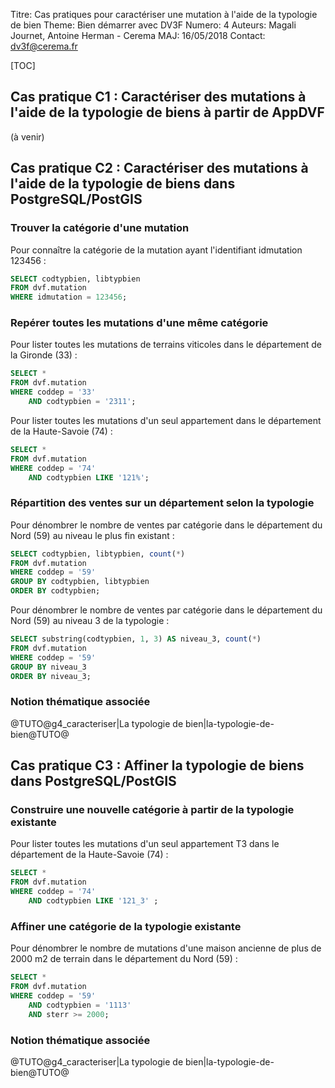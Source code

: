 Titre: Cas pratiques pour caractériser une mutation à l'aide de la typologie de bien
Theme: Bien démarrer avec DV3F
Numero: 4 
Auteurs: Magali Journet, Antoine Herman - Cerema
MAJ: 16/05/2018
Contact: dv3f@cerema.fr


[TOC]

## Cas pratique C1 : Caractériser des mutations à l'aide de la typologie de biens à partir de AppDVF

(à venir)

## Cas pratique C2 : Caractériser des mutations à l'aide de la typologie de biens dans PostgreSQL/PostGIS

### Trouver la catégorie d'une mutation

Pour connaître la catégorie de la mutation ayant l'identifiant idmutation 123456 :

```sql
SELECT codtypbien, libtypbien
FROM dvf.mutation 
WHERE idmutation = 123456; 
```

### Repérer toutes les mutations d'une même catégorie

Pour lister toutes les mutations de terrains viticoles dans le département de la Gironde (33) :

```sql
SELECT *
FROM dvf.mutation 
WHERE coddep = '33' 
	AND codtypbien = '2311'; 
```

Pour lister toutes les mutations d'un seul appartement dans le département de la Haute-Savoie (74) :

```sql
SELECT *
FROM dvf.mutation 
WHERE coddep = '74' 
	AND codtypbien LIKE '121%'; 
```

### Répartition des ventes sur un département selon la typologie

Pour dénombrer le nombre de ventes par catégorie dans le département du Nord (59) au niveau le plus fin existant :

```sql
SELECT codtypbien, libtypbien, count(*)
FROM dvf.mutation 
WHERE coddep = '59' 
GROUP BY codtypbien, libtypbien
ORDER BY codtypbien; 
``` 

Pour dénombrer le nombre de ventes par catégorie dans le département du Nord (59) au niveau 3 de la typologie :

```sql
SELECT substring(codtypbien, 1, 3) AS niveau_3, count(*)
FROM dvf.mutation 
WHERE coddep = '59' 
GROUP BY niveau_3
ORDER BY niveau_3;  
```

### Notion thématique associée

@TUTO@g4_caracteriser|La typologie de bien|la-typologie-de-bien@TUTO@


## Cas pratique C3 : Affiner la typologie de biens dans PostgreSQL/PostGIS

### Construire une nouvelle catégorie à partir de la typologie existante

Pour lister toutes les mutations d'un seul appartement T3 dans le département de la Haute-Savoie (74) :

```sql
SELECT *
FROM dvf.mutation 
WHERE coddep = '74' 
	AND codtypbien LIKE '121_3' ; 
```

### Affiner une catégorie de la typologie existante

Pour dénombrer le nombre de mutations d'une maison ancienne de plus de 2000 m2 de terrain dans le département du Nord (59) :

```sql
SELECT *
FROM dvf.mutation 
WHERE coddep = '59' 
	AND codtypbien = '1113'
	AND sterr >= 2000; 
```

### Notion thématique associée

@TUTO@g4_caracteriser|La typologie de bien|la-typologie-de-bien@TUTO@
